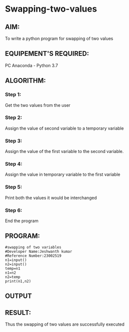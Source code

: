# Swapping-two-values
## AIM:
To write a python program for swapping of two values
## EQUIPEMENT'S REQUIRED: 
PC
Anaconda - Python 3.7
## ALGORITHM: 
### Step 1:
Get the two values from the user
### Step 2: 
Assign the value of second variable to a temporary variable 
### Step 3: 
Assign the value of the first variable to the second variable.
### Step 4:  
Assign the value in temporary variable to the first variable
### Step 5: 
Print both the values it would be interchanged
### Step 6: 
End the program
## PROGRAM:
```
#swapping of two variables
#Developer Name:Jeshwanth kumar
#Reference Number:23002519
n1=input()
n2=input()
temp=n1
n1=n2
n2=temp
print(n1,n2)
```
## OUTPUT 



## RESULT:
Thus the swapping of two values are successfully executed



